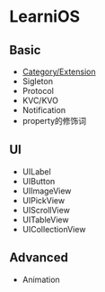 # LearniOS

## Basic

* [Category/Extension](https://github.com/fengzhihao123/LearniOS/blob/master/Basic/Category:Extension.md)
* Sigleton
* Protocol
* KVC/KVO
* Notification
* property的修饰词

## UI
* UILabel
* UIButton
* UIImageView
* UIPickView
* UIScrollView
* UITableView
* UICollectionView

## Advanced
* Animation

